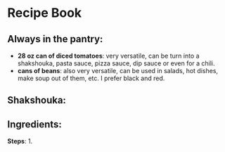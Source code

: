 # Recipe Book


## Always in the pantry:
- **28 oz can of diced tomatoes**: very versatile, can be turn into a shakshouka, pasta sauce, pizza sauce, dip sauce or even for a chili.
- **cans of beans**: also very versatile, can be used in salads, hot dishes, make soup out of them, etc. I prefer black and red.


## Shakshouka:
**Ingredients**:
-
**Steps**:
1. 
